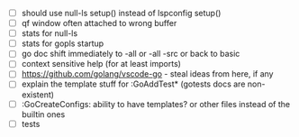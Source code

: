 - [ ] should use null-ls setup() instead of lspconfig setup()
- [ ] qf window often attached to wrong buffer
- [ ] stats for null-ls
- [ ] stats for gopls startup 
- [ ] go doc shift immediately to -all or -all -src or back to basic
- [ ] context sensitive help (for at least imports)
- [ ] https://github.com/golang/vscode-go - steal ideas from here, if any
- [ ] explain the template stuff for :GoAddTest\* (gotests docs are non-existent)
- [ ] :GoCreateConfigs: ability to have templates? or other files instead of the builtin ones
- [ ] tests
